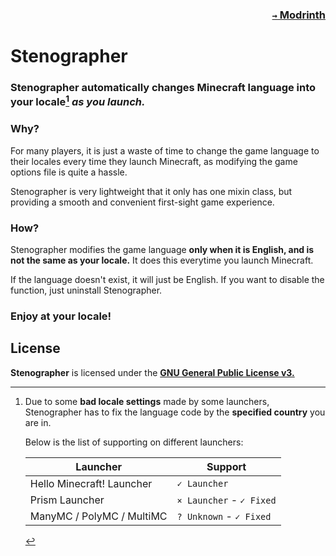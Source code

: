 ### <p align=right>[`→` Modrinth](https://modrinth.com/mod/stenographer)</p>

# Stenographer

### Stenographer automatically changes Minecraft language into your locale[^locale] *as you launch.*

### Why?

For many players, it is just a waste of time to change the game language to their locales every time they launch Minecraft, as modifying the game options file is quite a hassle.

Stenographer is very lightweight that it only has one mixin class, but providing a smooth and convenient first-sight game experience.

### How?

Stenographer modifies the game language **only when it is English, and is not the same as your locale.** It does this everytime you launch Minecraft.

If the language doesn't exist, it will just be English. If you want to disable the function, just uninstall Stenographer.

### Enjoy at your locale!

[^locale]: Due to some **bad locale settings** made by some launchers, Stenographer has to fix the language code by the **specified country** you are in.

    Below is the list of supporting on different launchers:

    | Launcher                  | Support                  |
    |---------------------------|--------------------------|
    | Hello Minecraft! Launcher | `✓ Launcher`             |
    | Prism Launcher            | `× Launcher` - `✓ Fixed` |
    | ManyMC / PolyMC / MultiMC | `? Unknown` - `✓ Fixed`  |

## License

**Stenographer** is licensed under the **[GNU General Public License v3.](LICENSE)**
